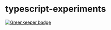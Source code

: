 # typescript-experiments

[![Greenkeeper badge](https://badges.greenkeeper.io/ibezkrovnyi/typescript-experiments.svg)](https://greenkeeper.io/)